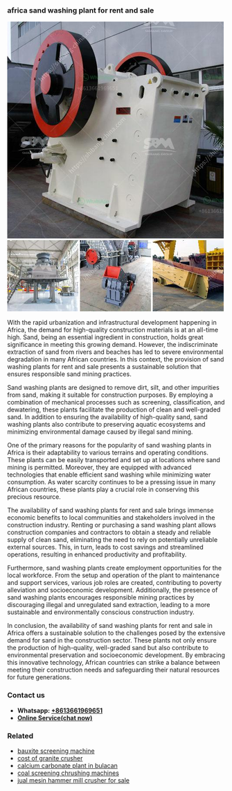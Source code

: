 <h3>africa sand washing plant for rent and sale</h3><img src='1702259943.jpg' alt=''><p>With the rapid urbanization and infrastructural development happening in Africa, the demand for high-quality construction materials is at an all-time high. Sand, being an essential ingredient in construction, holds great significance in meeting this growing demand. However, the indiscriminate extraction of sand from rivers and beaches has led to severe environmental degradation in many African countries. In this context, the provision of sand washing plants for rent and sale presents a sustainable solution that ensures responsible sand mining practices.</p><p>Sand washing plants are designed to remove dirt, silt, and other impurities from sand, making it suitable for construction purposes. By employing a combination of mechanical processes such as screening, classification, and dewatering, these plants facilitate the production of clean and well-graded sand. In addition to ensuring the availability of high-quality sand, sand washing plants also contribute to preserving aquatic ecosystems and minimizing environmental damage caused by illegal sand mining.</p><p>One of the primary reasons for the popularity of sand washing plants in Africa is their adaptability to various terrains and operating conditions. These plants can be easily transported and set up at locations where sand mining is permitted. Moreover, they are equipped with advanced technologies that enable efficient sand washing while minimizing water consumption. As water scarcity continues to be a pressing issue in many African countries, these plants play a crucial role in conserving this precious resource.</p><p>The availability of sand washing plants for rent and sale brings immense economic benefits to local communities and stakeholders involved in the construction industry. Renting or purchasing a sand washing plant allows construction companies and contractors to obtain a steady and reliable supply of clean sand, eliminating the need to rely on potentially unreliable external sources. This, in turn, leads to cost savings and streamlined operations, resulting in enhanced productivity and profitability.</p><p>Furthermore, sand washing plants create employment opportunities for the local workforce. From the setup and operation of the plant to maintenance and support services, various job roles are created, contributing to poverty alleviation and socioeconomic development. Additionally, the presence of sand washing plants encourages responsible mining practices by discouraging illegal and unregulated sand extraction, leading to a more sustainable and environmentally conscious construction industry.</p><p>In conclusion, the availability of sand washing plants for rent and sale in Africa offers a sustainable solution to the challenges posed by the extensive demand for sand in the construction sector. These plants not only ensure the production of high-quality, well-graded sand but also contribute to environmental preservation and socioeconomic development. By embracing this innovative technology, African countries can strike a balance between meeting their construction needs and safeguarding their natural resources for future generations.</p><h3>Contact us</h3><ul><li><strong>Whatsapp:&nbsp;<a href="https://wa.me/8613661969651">+8613661969651</a></strong></li><li><a href="https://swt.shibang-china.com/?git&amp;zhl&amp;africa sand washing plant for rent and sale"><strong>Online Service(chat now)</strong></a></li></ul><h3>Related</h3><ul><li><a href='bauxite screening machine.md'>bauxite screening machine</a></li><li><a href='cost of granite crusher.md'>cost of granite crusher</a></li><li><a href='calcium carbonate plant in bulacan.md'>calcium carbonate plant in bulacan</a></li><li><a href='coal screening chrushing machines.md'>coal screening chrushing machines</a></li><li><a href='jual mesin hammer mill crusher for sale.md'>jual mesin hammer mill crusher for sale</a></li></ul>
